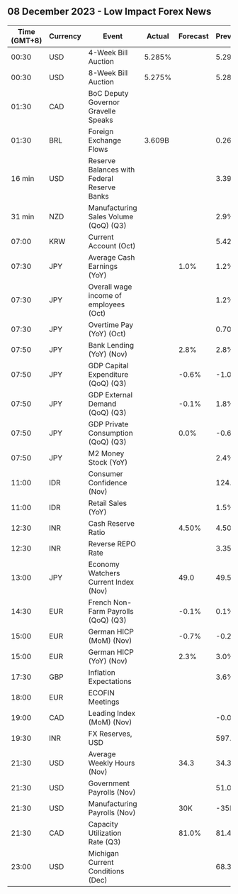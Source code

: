 ## 08 December 2023 - Low Impact Forex News

| Time (GMT+8) | Currency | Event | Actual | Forecast | Previous |
|------|----------|-------|--------|----------|----------|
| 00:30 | USD | 4-Week Bill Auction | 5.285% |  | 5.290% |
| 00:30 | USD | 8-Week Bill Auction | 5.275% |  | 5.280% |
| 01:30 | CAD | BoC Deputy Governor Gravelle Speaks |  |  |  |
| 01:30 | BRL | Foreign Exchange Flows | 3.609B |  | 0.264B |
| 16 min | USD | Reserve Balances with Federal Reserve Banks |  |  | 3.395T |
| 31 min | NZD | Manufacturing Sales Volume (QoQ) (Q3) |  |  | 2.9% |
| 07:00 | KRW | Current Account (Oct) |  |  | 5.42B |
| 07:30 | JPY | Average Cash Earnings (YoY) |  | 1.0% | 1.2% |
| 07:30 | JPY | Overall wage income of employees (Oct) |  |  | 1.2% |
| 07:30 | JPY | Overtime Pay (YoY) (Oct) |  |  | 0.70% |
| 07:50 | JPY | Bank Lending (YoY) (Nov) |  | 2.8% | 2.8% |
| 07:50 | JPY | GDP Capital Expenditure (QoQ) (Q3) |  | -0.6% | -1.0% |
| 07:50 | JPY | GDP External Demand (QoQ) (Q3) |  | -0.1% | 1.8% |
| 07:50 | JPY | GDP Private Consumption (QoQ) (Q3) |  | 0.0% | -0.6% |
| 07:50 | JPY | M2 Money Stock (YoY) |  |  | 2.4% |
| 11:00 | IDR | Consumer Confidence (Nov) |  |  | 124.3 |
| 11:00 | IDR | Retail Sales (YoY) |  |  | 1.5% |
| 12:30 | INR | Cash Reserve Ratio |  | 4.50% | 4.50% |
| 12:30 | INR | Reverse REPO Rate |  |  | 3.35% |
| 13:00 | JPY | Economy Watchers Current Index (Nov) |  | 49.0 | 49.5 |
| 14:30 | EUR | French Non-Farm Payrolls (QoQ) (Q3) |  | -0.1% | 0.1% |
| 15:00 | EUR | German HICP (MoM) (Nov) |  | -0.7% | -0.2% |
| 15:00 | EUR | German HICP (YoY) (Nov) |  | 2.3% | 3.0% |
| 17:30 | GBP | Inflation Expectations |  |  | 3.6% |
| 18:00 | EUR | ECOFIN Meetings |  |  |  |
| 19:00 | CAD | Leading Index (MoM) (Nov) |  |  | -0.01% |
| 19:30 | INR | FX Reserves, USD |  |  | 597.94B |
| 21:30 | USD | Average Weekly Hours (Nov) |  | 34.3 | 34.3 |
| 21:30 | USD | Government Payrolls (Nov) |  |  | 51.0K |
| 21:30 | USD | Manufacturing Payrolls (Nov) |  | 30K | -35K |
| 21:30 | CAD | Capacity Utilization Rate (Q3) |  | 81.0% | 81.4% |
| 23:00 | USD | Michigan Current Conditions (Dec) |  |  | 68.3 |
